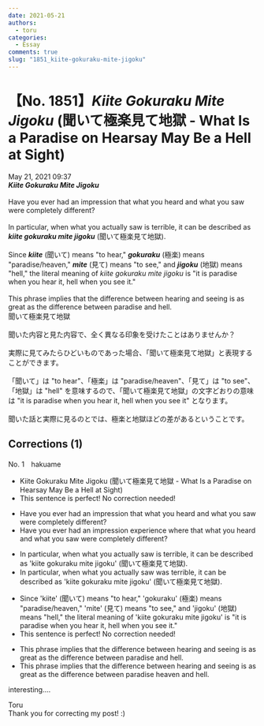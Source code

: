 ```yaml
---
date: 2021-05-21
authors:
  - toru
categories:
  - Essay
comments: true
slug: "1851_kiite-gokuraku-mite-jigoku"
---
```


# 【No. 1851】<strong><em>Kiite Gokuraku Mite Jigoku</em></strong> (聞いて極楽見て地獄 - What Is a Paradise on Hearsay May Be a Hell at Sight)
<div class="date">May 21, 2021 09:37</div>
<div id="post"><div id="body_show_ori">
<strong><em>Kiite Gokuraku Mite Jigoku</em></strong><br/><br/>Have you ever had an impression that what you heard and what you saw were completely different?<br/><br/>In particular, when what you actually saw is terrible, it can be described as <strong><em>kiite gokuraku mite jigoku</em></strong> (聞いて極楽見て地獄).<br/><br/>Since <strong><em>kiite</em></strong> (聞いて) means "to hear," <strong><em>gokuraku</em></strong> (極楽) means "paradise/heaven," <strong><em>mite</em></strong> (見て) means "to see," and <strong><em>jigoku</em></strong> (地獄) means "hell," the literal meaning of <em>kiite gokuraku mite jigoku</em> is "it is paradise when you hear it, hell when you see it."<br/><br/>This phrase implies that the difference between hearing and seeing is as great as the difference between paradise and hell.
</div></div>

<!-- more -->

<div id="post_ja"><div id="body_show_mo">
聞いて極楽見て地獄<br/><br/>聞いた内容と見た内容で、全く異なる印象を受けたことはありませんか？<br/><br/>実際に見てみたらひどいものであった場合、「聞いて極楽見て地獄」と表現することができます。<br/><br/>「聞いて」は "to hear"、「極楽」は "paradise/heaven"、「見て」は "to see"、「地獄」は "hell" を意味するので、「聞いて極楽見て地獄」の文字どおりの意味は "it is paradise when you hear it, hell when you see it" となります。<br/><br/>聞いた話と実際に見るのとでは、極楽と地獄ほどの差があるということです。
</div></div>

## Corrections (1)
<div id="block"><div class="first_name"> No. 1　<span class="just_name">hakuame</span></div><div id="block2">
<ul class="correction_field">
<li class="incorrect">Kiite Gokuraku Mite Jigoku (聞いて極楽見て地獄 - What Is a Paradise on Hearsay May Be a Hell at Sight)</li>
<li class="corrected perfect">This sentence is perfect! No correction needed!</li>
</ul>
<ul class="correction_field">
<li class="incorrect">Have you ever had an impression that what you heard and what you saw were completely different?</li>
<li class="corrected correct">
Have you ever had an <span class="sline">impression</span> <span class="f_blue">experience where </span><span class="sline">that</span> what you heard and what you saw were completely different?
</li>
</ul>
<ul class="correction_field">
<li class="incorrect">In particular, when what you actually saw is terrible, it can be described as 'kiite gokuraku mite jigoku' (聞いて極楽見て地獄).</li>
<li class="corrected correct">
<span class="sline">In particular, </span>when what you actually saw <span class="f_blue">was</span> terrible, it can be described as 'kiite gokuraku mite jigoku' (聞いて極楽見て地獄).
</li>
</ul>
<ul class="correction_field">
<li class="incorrect">Since 'kiite' (聞いて) means "to hear," 'gokuraku' (極楽) means "paradise/heaven," 'mite' (見て) means "to see," and 'jigoku' (地獄) means "hell," the literal meaning of 'kiite gokuraku mite jigoku' is "it is paradise when you hear it, hell when you see it."</li>
<li class="corrected perfect">This sentence is perfect! No correction needed!</li>
</ul>
<ul class="correction_field">
<li class="incorrect">This phrase implies that the difference between hearing and seeing is as great as the difference between paradise and hell.</li>
<li class="corrected correct">
This phrase implies that the difference between hearing and seeing is as great as the difference between <span class="sline">paradise</span> <span class="f_blue">heaven </span>and hell.
</li>
</ul>
<p class="comment_small">
 interesting....
</p>

</div><div class="name"><span class="just_name">Toru</span><br>
Thank you for correcting my post! :)
</div>
</div>
